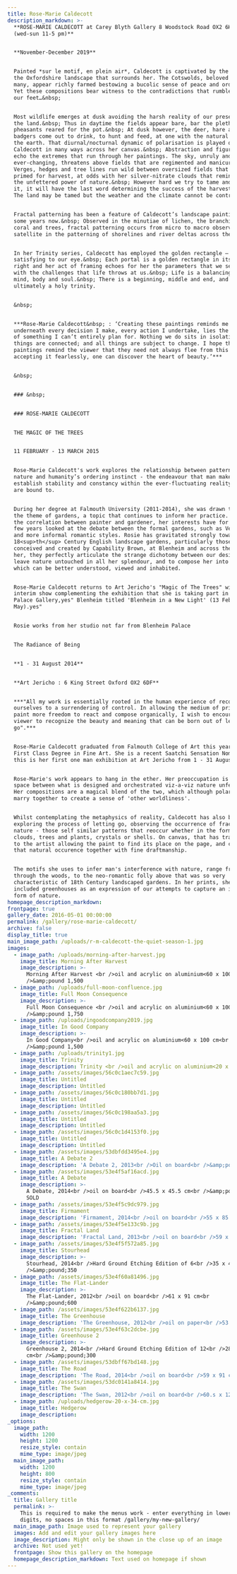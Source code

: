 ```yaml
---
title: Rose-Marie Caldecott
description_markdown: >-
  **ROSE-MARIE CALDECOTT at Carey Blyth Gallery 8 Woodstock Road OX2 6HT
  (wed-sun 11-5 pm)**


  **November-December 2019**


  Painted *sur le motif, en plein air*, Caldecott is captivated by the beauty of
  the Oxfordshire landscape that surrounds her. The Cotswolds, beloved by so
  many, appear richly farmed bestowing a bucolic sense of peace and order.&nbsp;
  Yet these compositions bear witness to the contradictions that rumble beneath
  our feet…&nbsp;


  Most wildlife emerges at dusk avoiding the harsh reality of our presence on
  the land.&nbsp; Thus in daytime the fields appear bare, bar the plethora of
  pheasants reared for the pot.&nbsp; At dusk however, the deer, hare and
  badgers come out to drink, to hunt and feed, at one with the natural rhythm of
  the earth. That diurnal/nocturnal dynamic of polarisation is played out by
  Caldecott in many ways across her canvas.&nbsp; Abstraction and figuration
  echo the extremes that run through her paintings. The sky, unruly and
  ever-changing, threatens above fields that are regimented and manicured.
  Verges, hedges and tree lines run wild between oversized fields that are
  primed for harvest, at odds with her silver-nitrate clouds that remind us of
  the unfettered power of nature.&nbsp; However hard we try to tame and contain
  it, it will have the last word determining the success of the harvest.&nbsp;
  The land may be tamed but the weather and the climate cannot be controlled.


  Fractal patterning has been a feature of Caldecott’s landscape painting for
  some years now.&nbsp; Observed in the minutiae of lichen, the branching of
  coral and trees, fractal patterning occurs from micro to macro observed from
  satellite in the patterning of shorelines and river deltas across the planet.


  In her Trinity series, Caldecott has employed the golden rectangle – so
  satisfying to our eye.&nbsp; Each portal is a golden rectangle in its own
  right and her act of framing echoes for her the parameters that we set to deal
  with the challenges that life throws at us.&nbsp; Life is a balancing act for
  mind, body and soul.&nbsp; There is a beginning, middle and end, and
  ultimately a holy trinity.


  &nbsp;


  ***Rose-Marie Caldecott&nbsp; : ‘Creating these paintings reminds me that
  underneath every decision I make, every action I undertake, lies the reality
  of something I can’t entirely plan for. Nothing we do sits in isolation, all
  things are connected; and all things are subject to change. I hope that my
  paintings remind the viewer that they need not always flee from this truth, by
  accepting it fearlessly, one can discover the heart of beauty.’***


  &nbsp;


  ### &nbsp;


  ### ROSE-MARIE CALDECOTT


  THE MAGIC OF THE TREES


  11 FEBRUARY - 13 MARCH 2015


  Rose-Marie Caldecott's work explores the relationship between patterns in
  nature and humanity’s ordering instinct - the endeavour that man makes to
  establish stability and constancy within the ever-fluctuating reality that we
  are bound to.


  During her degree at Falmouth University (2011-2014), she was drawn towards
  the theme of gardens, a topic that continues to inform her practice. Exploring
  the correlation between painter and gardener, her interests have for the last
  few years looked at the debate between the formal gardens, such as Versailles,
  and more informal romantic styles. Rosie has gravitated strongly towards
  18<sup>th</sup> Century English landscape gardens, particularly those
  conceived and created by Capability Brown, at Blenheim and across the UK. For
  her, they perfectly articulate the strange dichotomy between our desire to
  leave nature untouched in all her splendour, and to compose her into that
  which can be better understood, viewed and inhabited.


  Rose-Marie Caldecott returns to Art Jericho's "Magic of The Trees" with an
  interim show complementing the exhibition that she is taking part in at The
  Palace Gallery,yes" Blenheim titled 'Blenheim in a New Light' (13 Feb - 2
  May).yes"


  Rosie works from her studio not far from Blenheim Palace


  The Radiance of Being


  **1 - 31 August 2014**


  **Art Jericho : 6 King Street Oxford OX2 6DF**


  ***"All my work is essentially rooted in the human experience of reconciling
  ourselves to a surrendering of control. In allowing the medium of print or
  paint more freedom to react and compose organically, I wish to encourage the
  viewer to recognize the beauty and meaning that can be born out of letting
  go".***


  Rose-Marie Caldecott graduated from Falmouth College of Art this year with a
  First Class Degree in Fine Art. She is a recent Saatchi Sensation Nominee and
  this is her first one man exhibition at Art Jericho from 1 - 31 August.


  Rose-Marie's work appears to hang in the ether. Her preoccupation is that
  space between what is designed and orchestrated viz-a-viz nature unfettered.
  Her compositions are a magical blend of the two, which although polarised,
  marry together to create a sense of 'other worldliness'.


  Whilst contemplating the metaphysics of reality, Caldecott has also been
  exploring the process of letting go, observing the occurrence of fractals in
  nature - those self similar patterns that reoccur whether in the formation of
  clouds, trees and plants, crystals or shells. On canvas, that has translated
  to the artist allowing the paint to find its place on the page, and composing
  that natural occurence together with fine draftmanship.


  The motifs she uses to infer man's interference with nature, range from paths
  through the woods, to the neo-romantic folly above that was so very
  characteristic of 18th Century landscaped gardens. In her prints, she has
  included greenhouses as an expression of our attempts to capture an idealised
  form of nature.
homepage_description_markdown:
frontpage: true
gallery_date: 2016-05-01 00:00:00
permalink: /gallery/rose-marie-caldecott/
archive: false
display_title: true
main_image_path: /uploads/r-m-caldecott-the-quiet-season-1.jpg
images:
  - image_path: /uploads/morning-after-harvest.jpg
    image_title: Morning After Harvest
    image_description: >-
      Morning After Harvest <br />oil and acrylic on aluminium<60 x 100 cm<br
      />&amp;pound 1,500
  - image_path: /uploads/full-moon-confluence.jpg
    image_title: Full Moon Consequence
    image_description: >-
      Full Moon Consequence <br />oil and acrylic on aluminium<60 x 100 cm<br
      />&amp;pound 1,750
  - image_path: /uploads/ingoodcompany2019.jpg
    image_title: In Good Company
    image_description: >-
      In Good Company<br />oil and acrylic on aluminium<60 x 100 cm<br
      />&amp;pound 1,500
  - image_path: /uploads/trinity1.jpg
    image_title: Trinity
    image_description: Trinity <br />oil and acrylic on aluminium<20 x 34 cm<br />&amp;pound 450
  - image_path: /assets/images/56c0c1aec7c59.jpg
    image_title: Untitled
    image_description: Untitled
  - image_path: /assets/images/56c0c180bb7d1.jpg
    image_title: Untitled
    image_description: Untitled
  - image_path: /assets/images/56c0c198aa5a3.jpg
    image_title: Untitled
    image_description: Untitled
  - image_path: /assets/images/56c0c1d4153f0.jpg
    image_title: Untitled
    image_description: Untitled
  - image_path: /assets/images/53dbfdd3495e4.jpg
    image_title: A Debate 2
    image_description: 'A Debate 2, 2013<br />Oil on board<br />&amp;pound;1500'
  - image_path: /assets/images/53e4f5af16acd.jpg
    image_title: A Debate
    image_description: >-
      A Debate, 2014<br />oil on board<br />45.5 x 45.5 cm<br />&amp;pound;850
      SOLD
  - image_path: /assets/images/53e4f5c9dc979.jpg
    image_title: Firmament
    image_description: 'Firmament, 2014<br />oil on board<br />55 x 85 cm<br />&amp;pound;1100'
  - image_path: /assets/images/53e4f5e133c9b.jpg
    image_title: Fractal Land
    image_description: 'Fractal Land, 2013<br />oil on board<br />59 x 59 cm<br />&amp;pound;1100'
  - image_path: /assets/images/53e4f5f572a85.jpg
    image_title: Stourhead
    image_description: >-
      Stourhead, 2014<br />Hard Ground Etching Edition of 6<br />35 x 49 cm<br
      />&amp;pound;350
  - image_path: /assets/images/53e4f60a81496.jpg
    image_title: The Flat-Lander
    image_description: >-
      The Flat-Lander, 2012<br />oil on board<br />61 x 91 cm<br
      />&amp;pound;600
  - image_path: /assets/images/53e4f622b6137.jpg
    image_title: The Greenhouse
    image_description: 'The Greenhouse, 2012<br />oil on paper<br />53 x 81 cm<br />&amp;pound;250'
  - image_path: /assets/images/53e4f63c2dcbe.jpg
    image_title: Greenhouse 2
    image_description: >-
      Greenhouse 2, 2014<br />Hard Ground Etching Edition of 12<br />28 x 49.5
      cm<br />&amp;pound;300
  - image_path: /assets/images/53dbff67bd148.jpg
    image_title: The Road
    image_description: 'The Road, 2014<br />oil on board<br />59 x 91 cm<br />&amp;pound;495'
  - image_path: /assets/images/53dc0141a8414.jpg
    image_title: The Swan
    image_description: 'The Swan, 2012<br />oil on board<br />60.s x 121 cm<br />&amp;pound;600'
  - image_path: /uploads/hedgerow-20-x-34-cm.jpg
    image_title: Hedgerow
    image_description:
_options:
  image_path:
    width: 1200
    height: 1200
    resize_style: contain
    mime_type: image/jpeg
  main_image_path:
    width: 1200
    height: 800
    resize_style: contain
    mime_type: image/jpeg
_comments:
  title: Gallery title
  permalink: >-
    This is required to make the menus work - enter everything in lower case, no
    digits, no spaces in this format /gallery/my-new-gallery/
  main_image_path: Image used to represent your gallery
  images: Add and edit your gallery images here
  image_description: Might only be shown in the close up of an image
  archive: Not used yet!
  frontpage: Show this gallery on the homepage
  homepage_description_markdown: Text used on homepage if shown
---
```


